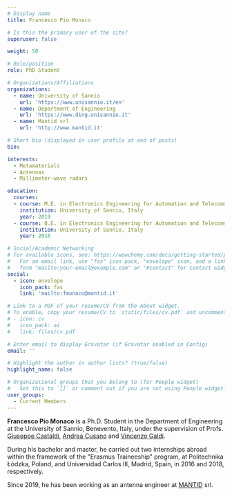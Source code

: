 ```yaml
---
# Display name
title: Francesco Pio Monaco

# Is this the primary user of the site?
superuser: false

weight: 50

# Role/position
role: PhD Student

# Organizations/Affiliations
organizations:
  - name: University of Sannio
    url: 'https://www.unisannio.it/en'
  - name: Department of Engineering
    url: 'https://www.ding.unisannio.it'
  - name: Mantid srl
    url: 'http://www.mantid.it'

# Short bio (displayed in user profile at end of posts)
bio:

interests:
  - Metamaterials
  - Antennas
  - Millimeter-wave radars

education:
  courses:
  - course: M.E. in Electronics Engineering for Automation and Telecommunications
    institution: University of Sannio, Italy
    year: 2019
  - course: B.E. in Electronics Engineering for Automation and Telecommunications
    institution: University of Sannio, Italy
    year: 2016

# Social/Academic Networking
# For available icons, see: https://wowchemy.com/docs/getting-started/page-builder/#icons
#   For an email link, use "fas" icon pack, "envelope" icon, and a link in the
#   form "mailto:your-email@example.com" or "#contact" for contact widget.
social:
  - icon: envelope
    icon_pack: fas
    link: 'mailto:fmonaco@mantid.it'

# Link to a PDF of your resume/CV from the About widget.
# To enable, copy your resume/CV to `static/files/cv.pdf` and uncomment the lines below.
# - icon: cv
#   icon_pack: ai
#   link: files/cv.pdf

# Enter email to display Gravatar (if Gravatar enabled in Config)
email: ''

# Highlight the author in author lists? (true/false)
highlight_name: false

# Organizational groups that you belong to (for People widget)
#   Set this to `[]` or comment out if you are not using People widget.
user_groups:
  - Current Members
---
```


**Francesco Pio Monaco** is a Ph.D. Student in the Department of Engineering at the University of Sannio, Benevento, Italy, under the supervision of Profs. [Giuseppe Castaldi](/author/giuseppe-castaldi), [Andrea Cusano](https://www.unisannio.it/it/user/627/ricerca) and [Vincenzo Galdi](/author/vincenzo-galdi).

During his bachelor and master, he carried out two internships abroad within the framework of the "Erasmus Traineeship" program, at Politechnika Łódzka, Poland, and Universidad Carlos III, Madrid, Spain, in 2016 and 2018, respectively.

Since 2019, he has been working as an antenna engineer at [MANTID](/spinoff/mantid) srl.
